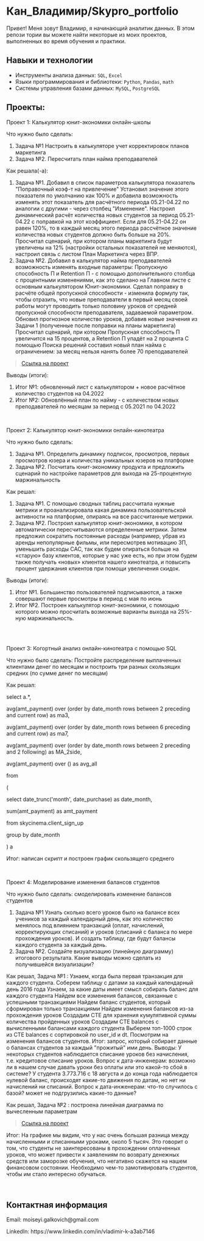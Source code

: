 # Кан_Владимир/Skypro_portfolio
Привет! Меня зовут Владимир, я начинающий аналитик данных. В этом репози тории вы можете найти некоторые из моих проектов, выполненных во время обучения и практики.

## Навыки и технологии
- Инструменты анализа данных: ``SQL``, ``Excel`` 
- Языки программирования и библиотеки: ``Python``, ``Pandas``, ``math`` 
- Системы управления базами данных: ``MySQL``, ``PostgreSQL``

## Проекты:
<p> Проект 1: Калькулятор юнит-экономики онлайн-школы</p>
<p>Что нужно было сделать: <p>
<ol>
  <li>Задача №1 Настроить в калькуляторе учет корректировок планов маркетинга</li>
  <li>Задача №2. Пересчитать план найма преподавателей</li>
</ol>

<p>Как решала(-а): <p>
<ol>
  <li>Задача №1. Добавил в список параметров калькулятора показатель "Поправочный коэф-т на привлечение"
Установил значение этого показателя по умолчанию как 100% и добавила возможность изменять этот показатель для расчётного периода 05.21-04.22 по аналогии с другими - через столбец "Изменение". Настроил динамический расчёт количества новых студентов за период 05.21-04.22 с поправкой на этот коэффициент. Если для 05.21-04.22 он равен 120%, то в каждый месяц этого периода рассчётное значение количества новых студентов должно быть больше на 20%. Просчитал сценарий, при котором планы маркетинга будут увеличены на 12% (настройки остальных показателей не меняются), настроил связь с листом План Маркетинга через ВПР.
  </li>
  <li>Задача №2. Добавил в калькулятор найма преподавателей возможность изменять входные параметры: Пропускную способность П и Retention П - с помощью дополнительного столбца с процентными изменениями, как это сделано на Главном листе с основным калькулятором Юнит-экономики. Сделал поправку в расчёте общей пропускной способности - изменила формулу так, чтобы отразить, что новые преподаватели в первый месяц своей работы могут проводить только половину уроков от средней пропускной способности преподавателя, задаваемой параметром. Обновил прогнозное количество уроков, добавив новые значения из Задачи 1 (полученные после поправки на планы маркетинга)
Просчитал сценарий, при котором Пропускная способность П увеличится на 15 процентов, а Retention П упадёт на 2 процента
С помощью Поиска решений составил новый план найма с ограничением: за месяц нельзя нанять более 70 преподавателей
</li>
</ol>

> <a href="https://github.com/Galkovich/Skypro_portfolio/blob/main/Проект%20№1.xlsx">Ссылка на проект</a>
 
<p>Выводы (итоги):<p>
<ol>
  <li>Итог №1: обновленный лист с калькулятором + новое расчётное количество студентов на 04.2022</li>
  <li>Итог №2: Обновлённый план по найму - с количеством новых преподавателей по месяцам за период с 05.2021 по 04.2022</li>
</ol>
<br> 






<p> Проект 2: Калькулятор юнит-экономики онлайн-кинотеатра</p>
<p>Что нужно было сделать:<p>
<ol>
  <li>Задача №1. Определить динамику подписок, просмотров, первых просмотров юзера и количества уникальных юзеров на платформе</li>
  <li>Задача №2. Посчитать юнит-экономику продукта и предложить сценарий по настройке параметров для выхода на 25-процентную маржинальность</li>
</ol>

<p>Как решал: <p>
<ol>
   <li>Задача №1. С помощью сводных таблиц рассчитала нужные метрики и проанализировала какая динамика пользовательской активности на платформе, опираясь на все рассчитанные метрики.</li>
   <li>Задача №2. Построил калькулятор юнит-экономики, в котором автоматически пересчитываются определенные метрики. Затем предложил сократить постоянные расходы (например, убрав из аренды непопулярные фильмы, или пересмотрев мотивацию ЗП, уменьшить расходы САС, так как будем опираться больше на «старую» базу клиентов, которые у нас уже есть, но при этом будем также получать «новых» клиентов нашего кинотеатра, и повысить процент удержания клиентов при помощи увеличения скидок.</li>
</ol>

  
<p>Выводы (итоги):<p>
<ol>
  <li>Итог №1. Большинство пользователей подписываются, а также совершают первые просмотры в период с мая по июнь</li>
  <li>Итог №2. Построен калькулятор юнит-экономики, с помощью которого можно просчитать возможные варианты выхода на 25%-ную маржинальность.</li>
</ol>
<br> 



<br> 
<p> Проект 3: Когортный анализ онлайн-кинотеатра с помощью SQL</p>
<p>Что нужно было сделать: Постройте распределение выплаченных клиентами денег по месяцам и построить три разных скользящих средних (по сумме денег по месяцам)
</p>

<p>Как решал: 
<p>select a.*,</p>

   <p>avg(amt_payment) over (order by date_month rows between 2 preceding and current row) as ma3, </p>
   <p>avg(amt_payment) over (order by date_month rows between 6 preceding and current row) as ma7, </p>
   <p>avg(amt_payment) over (order by date_month rows between 2 preceding and 2 following) as MA_2side, </p>
   <p>avg(amt_payment) over () as avg_all </p>
<p>from </p>
<p>( </p>
<p>select date_trunc('month', date_purchase) as date_month, </p>
<p>   sum(amt_payment) as amt_payment </p>
<p>from skycinema.client_sign_up </p>
<p>group by date_month </p>
<p>) a </p>

</p>
  
<p>Итог: написан скрипт и построен график скользящего среднего</p>
<br> 



<p> Проект 4: Моделирование изменения балансов студентов</p>
<p>Что нужно было сделать: смоделировать изменение балансов студентов
</p>
<ol>
  <li>Задача №1 Узнать сколько всего уроков было на балансе всех учеников за каждый календарный день, как это количество менялось под влиянием транзакций (оплат, начислений, корректирующих списаний) и уроков (списаний с баланса по мере прохождения уроков). И создать таблицу, где будут балансы каждого студента за каждый день.
</li>
  <li>Задача №2. Создайте визуализацию (линейную диаграмму) итогового результата. Какие выводы можно сделать из получившейся визуализации?
</li>
</ol>

<p>Как решал, Задача №1 : 
Узнаем, когда была первая транзакция для каждого студента.
Соберем таблицу с датами за каждый календарный день 2016 года
Узнаем, за какие даты имеет смысл собирать баланс для каждого студента
Найдем все изменения балансов, связанные с успешными транзакциями
Найдем баланс студентов, который сформирован только транзакциями
Найдем изменения балансов из-за прохождения уроков
Создадим CTE для хранения кумулятивной суммы количества пройденных уроков
Создадим CTE balances с вычисленными балансами каждого студента
Выберем топ-1000 строк из CTE balances с сортировкой по user_id и dt. Посмотрим на изменения балансов студентов.
Итог: запрос, который собирает данные о балансах студентов за каждый "прожитый" ими день. Выводы: У некоторых студентов наблюдается списание уроков без начисления, т.е. кредитовое списание уроков. Вопрос к дата-инженерам: возможно ли в нашем случае давать уроки без оплаты или это какой-то сбой в системе? У студента 3.773.716 с 18 августа и до конца года наблюдается нулевой баланс, происходят какие-то движения по датам, но нет ни начислений ни списаний. Вопрос к дата-инженерам: что-то случилось с базой? может не подгрузились какие-то данные?

</p>

<p>Как решал, Задача №2 : построена линейная диаграмма по вычесленным параметрам
</p>
  
> <a href="https://github.com/Galkovich/Skypro_portfolio/blob/main/Проект%205.xlsx">Ссылка на проект</a>

<p>Итог: На графике мы видим, что у нас очень большая разница между начисленными и списанными уроками, около 5 тысяч. Это говорит о том, что студенты не заинтересованы в прохождении оплаченных уроков, что может привести к заявлениям по возврату денежных средств или заморозке обучения, что негативно скажется на нашем финансовом состоянии. Необходимо чем-то замотивировать студентов, чтобы им стало интересно обучаться.
</p>
<br> 


## Контактная информация
<p>Email: <email>moiseyi.galkovich@gmail.com</email></p>
<p>LinkedIn: https://www.linkedin.com/in/vladimir-k-a3ab7146</p>
